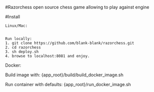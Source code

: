 #Razorchess
open source chess game allowing to play against engine

#Install

```
Linux/Mac: 


Run locally:
1. git clone https://github.com/blank-blank/razorchess.git
2. cd razorchess  
3. sh deploy.sh
4. browse to localhost:8081 and enjoy.

```

Docker:

Build image with:
  {app_root}/build/build_docker_image.sh

Run container with defaults:
  {app_root}/run_docker_image.sh
  
